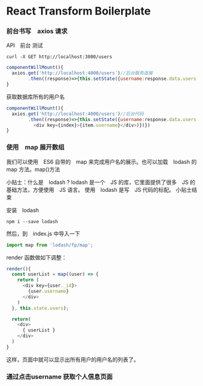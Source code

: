 # React Transform Boilerplate

### 前台书写　axios 请求

API　前台 测试


```
curl -X GET http://localhost:3000/users
```

```js
componentWillMount(){
  axios.get('http://localhost:4000/users')//后台服务连接
        .then((response)=>{this.setState({username:response.data.users[0].username})})
}
```
获取数据库所有的用户名

```js
componentWillMount(){
  axios.get('http://localhost:4000/users')//后台代码
        .then((response)=>{this.setState({username:response.data.users.map((item,index) =>
          <div key={index}>{item.username}</div>)})})
}
```

### 使用　map 展开数组

我们可以使用　ES6 自带的　map 来完成用户名的展示。也可以加载　lodash 的　map 方法。map()方法

小贴士：什么是　lodash ? lodash 是一个　JS 的库，它里面提供了很多　JS 的基础方法，方便使用　JS 语言。 使用　lodash 是写　JS 代码的标配。 小贴士结束

安装　lodash

```
npm i --save lodash
```
然后，到　index.js 中导入一下

```js
import map from 'lodash/fp/map';
```
render 函数做如下调整：

```js
render(){
  const userList = map((user) => {
    return (
      <div key={user._id}>
        {user.username}
      </div>
    )
  }, this.state.users);

  return(
    <div>
      { userList }
    </div>
  )
}
```
这样，页面中就可以显示出所有用户的用户名的列表了。

### 通过点击username 获取个人信息页面
